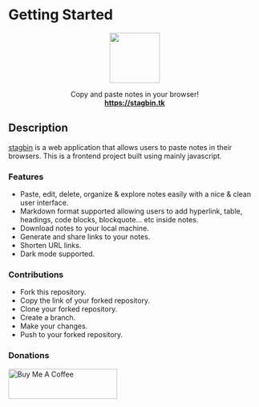 # Getting Started

<p align="center">
  <a href="https://stagbin.tk">
    <img src="https://raw.githubusercontent.com/StagBIN/frontend/main/public/android-chrome-512x512.png" width="100">
  </a>

  <p align="center">
    Copy and paste notes in your browser!
    <br>
    <a href="https://stagbin.tk"><strong>https://stagbin.tk</strong></a>
  </p>
</p>


## Description

[stagbin](https://stagbin.tk) is a web application that allows users to paste notes in their browsers. This is a frontend project built using mainly javascript.

### Features
-   Paste, edit, delete, organize & explore notes easily with a nice & clean user interface.
-   Markdown format supported allowing users to add hyperlink, table, headings, code blocks, blockquote... etc inside notes.
-   Download notes to your local machine.
-   Generate and share links to your notes.
-   Shorten URL links.
-   Dark mode supported.

### Contributions
-   Fork this repository.
-   Copy the link of your forked repository.
-   Clone your forked repository.
-   Create a branch.
-   Make your changes.
-   Push to your forked repository.

### Donations

<a href="https://www.buymeacoffee.com/vjspranav" target="_blank"><img src="https://cdn.buymeacoffee.com/buttons/v2/default-green.png" alt="Buy Me A Coffee" style="height: 60px !important;width: 217px !important;" ></a>
